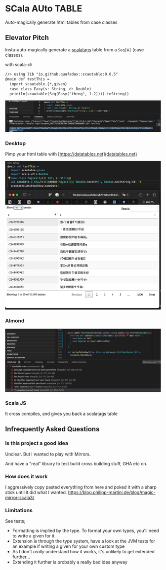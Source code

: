 
# SCala AUto TABLE
Auto-magically generate html tables from case classes

## Elevator Pitch
Insta-auto-magically generate a [scalatags](https://github.com/com-lihaoyi/scalatags) table from a `Seq[A]` (case classes).

with scala-cli
```
//> using lib "io.github.quafadas::scautable:0.0.5"
@main def testThis =
  import scautable.{*,given}
  case class Easy(s: String, d: Double)
  println(scautable(Seq(Easy("thing", 1.2)))).toString()
```

![tostring](toString.png)
### Desktop
Pimp your html table with [https://datatables.net](datatables.net)

![desktop](desktop.png)

### Almond
![almond](almond.png)

### Scala JS
It cross compiles, and gives you back a scalatags table

## Infrequently Asked Questions
### Is this project a good idea
Unclear. But I wanted to play with Mirrors.

And have a "real" library to test build cross building stuff, GHA etc on.

### How does it work
I aggressively copy pasted everything from here and poked it with a sharp stick until it did what I wanted.
https://blog.philipp-martini.de/blog/magic-mirror-scala3/

### Limitations
See tests;
- Formatting is implied by the type. To format your own types, you'll need to write a given for it.
- Extension is through the type system, have a look at the JVM tests for an example if writing a given for your own custom type
- As I don't _really_ understand how it works, it's unlikely to get extended further...
- Extending it further is probably a really bad idea anyway